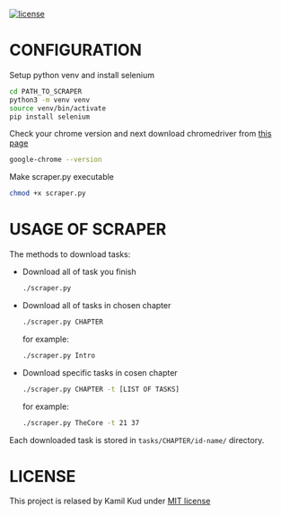 [![license](https://img.shields.io/badge/license-MIT-green)](LICENSE)

# CONFIGURATION
Setup python venv and install selenium
```sh
cd PATH_TO_SCRAPER
python3 -m venv venv
source venv/bin/activate
pip install selenium
```

Check your chrome version and next download chromedriver from [this page](https://chromedriver.chromium.org/downloads)
```sh
google-chrome --version
```

Make scraper.py executable
```sh
chmod +x scraper.py
```

# USAGE OF SCRAPER
The methods to download tasks:
 -  Download all of task you finish
    ```sh
    ./scraper.py
    ```

 -  Download all of tasks in chosen chapter
    ```sh
    ./scraper.py CHAPTER
    ```
    for example:
    ```sh
    ./scraper.py Intro
    ```

 -  Download specific tasks in cosen chapter
    ```sh
    ./scraper.py CHAPTER -t [LIST OF TASKS]
    ```
    for example:
    ```sh
    ./scraper.py TheCore -t 21 37
    ```

Each downloaded task is stored in ``tasks/CHAPTER/id-name/`` directory.

# LICENSE
This project is relased by Kamil Kud under [MIT license](LICENSE)
